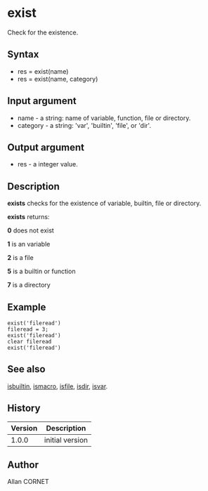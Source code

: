 

# exist

Check for the existence.

## Syntax

- res = exist(name)
- res = exist(name, category)

## Input argument

 - name - a string: name of variable, function, file or directory.
 - category - a string: 'var', 'builtin', 'file', or 'dir'.

## Output argument

 - res - a integer value.

## Description


  <p><b>exists</b> checks for the existence of variable, builtin, file or directory.</p>
  <p><b>exists</b> returns:</p>
  <p><b>0</b> does not exist</p>
  <p><b>1</b> is an variable</p>
  <p><b>2</b> is a file</p>
  <p><b>5</b> is a builtin or function</p>
  <p><b>7</b> is a directory</p>


## Example

```Nelson
exist('fileread')
fileread = 3;
exist('fileread')
clear fileread
exist('fileread')
```

## See also

[isbuiltin](../functions_manager/isbuiltin.md), [ismacro](../functions_manager/ismacro.md), [isfile](../files_folders_functions/isfile.md), [isdir](../files_folders_functions/isdir.md), [isvar](../memory_manager/isvar.md).
## History

|Version|Description|
|------|------|
|1.0.0|initial version|


## Author

Allan CORNET



